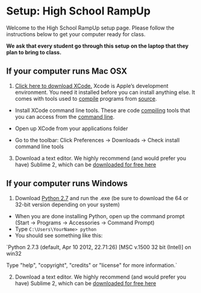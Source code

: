 Setup: High School RampUp
========

Welcome to the High School RampUp setup page. Please follow the instructions below to get your computer ready for class. 

__We ask that every student go through this setup on the laptop that they plan to bring to class.__

If your computer runs Mac OSX
---
1. [Click here to download XCode.](https://developer.apple.com/xcode/ "Download XCode") Xcode is Apple’s development environment. You need it installed before you can install anything else. It comes with tools used to [compile](http://en.wikipedia.org/wiki/Compiler) programs from [source](http://en.wikipedia.org/wiki/Source_code).

-  Install XCode command line tools. These are code [compiling](http://en.wikipedia.org/wiki/Compiler) tools that you can access from the [command line](http://en.wikipedia.org/wiki/Command-line_interface).
    
 * Open up XCode from your applications folder
    
 *   Go to the toolbar: Click Preferences → Downloads → Check install command line tools
    
3. Download a text editor. We highly recommend (and would prefer you have) Sublime 2, which can be [downloaded for free here](http://www.sublimetext.com/2)


If your computer runs Windows
---

1. Download [Python 2.7](http://www.python.org/getit/) and run the .exe (be sure to download the 64 or 32-bit version depending on your system)
 * When you are done installing Python, open up the command prompt (Start → Programs → Accessories → Command Prompt)
 * Type `C:\Users\YourName> python`
 * You should see something like this:
 
 `Python 2.7.3 (default, Apr 10 2012, 22.71:26) [MSC v.1500 32 bit (Intel)] on win32
 
 Type "help", "copyright", "credits" or "license" for more information.`


2. Download a text editor. We highly recommend (and would prefer you have) Sublime 2, which can be [downloaded for free here](http://www.sublimetext.com/2)
